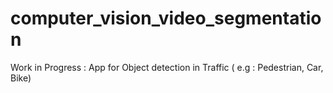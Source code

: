 # computer_vision_video_segmentation
Work in Progress : App for Object detection in Traffic ( e.g : Pedestrian, Car, Bike)
